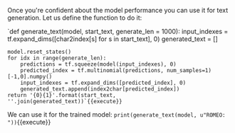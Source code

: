 Once you're confident about the model performance you can use it for text generation. Let us define the function to do it:

`def generate_text(model, start_text, generate_len = 1000):
    input_indexes = tf.expand_dims([char2index[s] for s in start_text], 0)
    generated_text = []
    
    model.reset_states()
    for idx in range(generate_len):
        predictions = tf.squeeze(model(input_indexes), 0)
        predicted_index = tf.multinomial(predictions, num_samples=1)[-1,0].numpy()
        input_indexes = tf.expand_dims([predicted_index], 0)
        generated_text.append(index2char[predicted_index])
    return '{0}{1}'.format(start_text, ''.join(generated_text))`{{execute}}

We can use it for the trained model:
`print(generate_text(model, u"ROMEO: "))`{{execute}}

